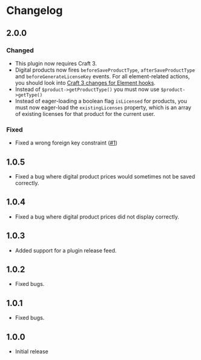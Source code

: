 Changelog
=========

## 2.0.0

### Changed
- This plugin now requires Craft 3.
- Digital products now fires `beforeSaveProductType`, `afterSaveProductType` and `beforeGenerateLicenseKey` events. For all element-related actions, you should look into [Craft 3 changes for Element hooks](https://github.com/craftcms/docs/blob/master/en/updating-plugins.md#element-hooks).
- Instead of `$product->getProductType()` you must now use `$product->getType()`
- Instead of eager-loading a boolean flag `isLicensed` for products, you must now eager-load the `existingLicenses` property, which is an array of existing licenses for that product for the current user.

### Fixed
- Fixed a wrong foreign key constraint ([#1](https://github.com/craftcms/commerce-digital-products/issues/1))

## 1.0.5
- Fixed a bug where digital product prices would sometimes not be saved correctly.

## 1.0.4
- Fixed a bug where digital product prices did not display correctly.

## 1.0.3
- Added support for a plugin release feed.

## 1.0.2
- Fixed bugs.

## 1.0.1
- Fixed bugs.

## 1.0.0
- Initial release